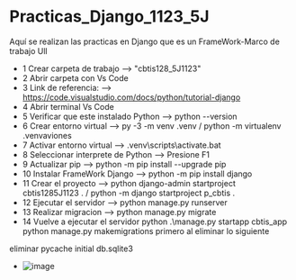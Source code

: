 # Practicas_Django_1123_5J
Aquí se realizan las practicas en Django que es un FrameWork-Marco de trabajo Ull
- 1 Crear carpeta de trabajo --> "cbtis128_5J1123"
- 2 Abrir carpeta con Vs Code
- 3 Link de referencia: --> https://code.visualstudio.com/docs/python/tutorial-django
- 4 Abrir terminal Vs Code
- 5 Verificar que este instalado Python --> python --version 
- 6 Crear entorno virtual --> py -3 -m venv .venv / python -m virtualenv .venvaviones
- 7 Activar entorno virtual --> .venv\scripts\activate.bat
- 8 Seleccionar interprete de Python --> Presione F1
- 9 Actualizar pip --> python -m pip install --upgrade pip
- 10 Instalar FrameWork Django --> python -m pip install django
- 11 Crear el proyecto --> python django-admin startproject cbtis1285J1123 . / python -m django startproject p_cbtis .
- 12 Ejecutar el servidor --> python manage.py runserver
- 13 Realizar migracion --> python manage.py migrate
- 14 Vuelve a ejecutar el servidor
python .\manage.py startapp cbtis_app
python manage.py makemigrations primero al eliminar lo siguiente

eliminar 
pycache
initial
db.sqlite3
- ![image](https://github.com/user-attachments/assets/9beee933-4df0-4e85-8fe4-23920ce26bcd)
